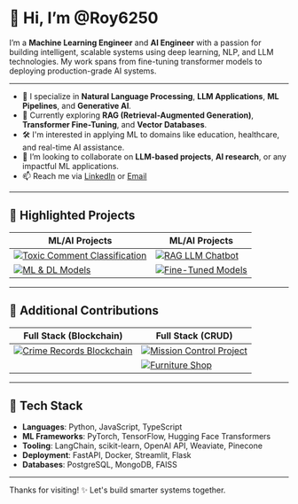 # 👋 Hi, I’m @Roy6250

I’m a **Machine Learning Engineer** and **AI Engineer** with a passion for building intelligent, scalable systems using deep learning, NLP, and LLM technologies. My work spans from fine-tuning transformer models to deploying production-grade AI systems.

---

- 🤖 I specialize in **Natural Language Processing**, **LLM Applications**, **ML Pipelines**, and **Generative AI**.
- 🧠 Currently exploring **RAG (Retrieval-Augmented Generation)**, **Transformer Fine-Tuning**, and **Vector Databases**.
- 🛠️ I'm interested in applying ML to domains like education, healthcare, and real-time AI assistance.
- 🤝 I’m looking to collaborate on **LLM-based projects**, **AI research**, or any impactful ML applications.
- 📫 Reach me via [LinkedIn](https://www.linkedin.com/in/your-link) or [Email](mailto:your-email@example.com)

---

<!---
Roy6250/Roy6250 is a ✨ special ✨ repository because its `README.md` (this file) appears on your GitHub profile.
You can click the Preview link to take a look at your changes.
--->
## 🚀 Highlighted Projects


| ML/AI Projects | ML/AI Projects |
| ------------- | ------------- |
| [![Toxic Comment Classification](https://github-readme-stats.vercel.app/api/pin/?username=Roy6250&repo=Toxic-Comment-Classification&show_owner=true)](https://github.com/Roy6250/Toxic-Comment-Classification) | [![RAG LLM Chatbot](https://github-readme-stats.vercel.app/api/pin/?username=Roy6250&repo=Rag-Chatbot&show_owner=true)](https://github.com/Roy6250/Rag-Chatbot) |
| [![ML & DL Models](https://github-readme-stats.vercel.app/api/pin/?username=Roy6250&repo=ML_models&show_owner=true)](https://github.com/Roy6250/ML_models) | [![Fine-Tuned Models](https://github-readme-stats.vercel.app/api/pin/?username=Roy6250&repo=Fine-Tuned-Models&show_owner=true)](https://github.com/Roy6250/Fine-Tuned-Models) |


---

## 🧩 Additional Contributions

| Full Stack (Blockchain) | Full Stack (CRUD) |
| ------------- | ------------- |
| [![Crime Records Blockchain](https://github-readme-stats.vercel.app/api/pin/?username=Roy6250&repo=Crime-Records-Blockchain&show_owner=true)](https://github.com/Roy6250/Crime-Records-Blockchain) | [![Mission Control Project](https://github-readme-stats.vercel.app/api/pin/?username=Roy6250&repo=Mission-Control-Project&show_owner=true)](https://github.com/Roy6250/Mission-Control-Project) |
|  | [![Furniture Shop](https://github-readme-stats.vercel.app/api/pin/?username=Roy6250&repo=Furniture-Shop&show_owner=true)](https://github.com/Roy6250/Furniture-Shop) |

---

## 🧠 Tech Stack

- **Languages**: Python, JavaScript, TypeScript
- **ML Frameworks**: PyTorch, TensorFlow, Hugging Face Transformers
- **Tooling**: LangChain, scikit-learn, OpenAI API, Weaviate, Pinecone
- **Deployment**: FastAPI, Docker, Streamlit, Flask
- **Databases**: PostgreSQL, MongoDB, FAISS

---

Thanks for visiting! ✨ Let's build smarter systems together.
